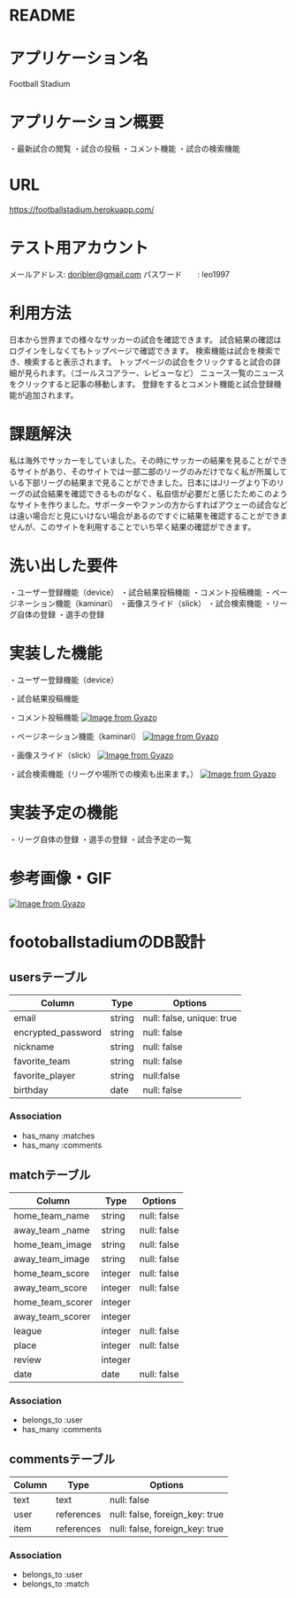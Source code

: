 # README
# アプリケーション名
Football Stadium
# アプリケーション概要
 ・最新試合の閲覧
 ・試合の投稿
 ・コメント機能
 ・試合の検索機能
# URL
https://footballstadium.herokuapp.com/

# テスト用アカウント
メールアドレス: doribler@gmail.com
パスワード　　: leo1997

# 利用方法
日本から世界までの様々なサッカーの試合を確認できます。
試合結果の確認はログインをしなくてもトップページで確認できます。
検索機能は試合を検索でき、検索すると表示されます。
トップページの試合をクリックすると試合の詳細が見られます。（ゴールスコアラー、レビューなど）
ニュース一覧のニュースをクリックすると記事の移動します。
登録をするとコメント機能と試合登録機能が追加されます。

# 課題解決
私は海外でサッカーをしていました。その時にサッカーの結果を見ることができるサイトがあり、そのサイトでは一部二部のリーグのみだけでなく私が所属している下部リーグの結果まで見ることができました。日本にはJリーグより下のリーグの試合結果を確認できるものがなく、私自信が必要だと感じたためこのようなサイトを作りました。サポーターやファンの方からすればアウェーの試合などは遠い場合だと見にいけない場合があるのですぐに結果を確認することができませんが、このサイトを利用することでいち早く結果の確認ができます。

# 洗い出した要件
・ユーザー登録機能（device）
・試合結果投稿機能
・コメント投稿機能
・ページネーション機能（kaminari）
・画像スライド（slick）
・試合検索機能
・リーグ自体の登録
・選手の登録

# 実装した機能
・ユーザー登録機能（device）

・試合結果投稿機能

・コメント投稿機能
[![Image from Gyazo](https://i.gyazo.com/8a2aaac7c4c3206435d662a08d2c6066.png)](https://gyazo.com/8a2aaac7c4c3206435d662a08d2c6066)

・ページネーション機能（kaminari）
[![Image from Gyazo](https://i.gyazo.com/e7dc6c693d490cdeedbba4bb46295bed.gif)](https://gyazo.com/e7dc6c693d490cdeedbba4bb46295bed)

・画像スライド（slick）
[![Image from Gyazo](https://i.gyazo.com/1133c690cc298795eb39033acff87dfa.gif)](https://gyazo.com/1133c690cc298795eb39033acff87dfa)

・試合検索機能（リーグや場所での検索も出来ます。）
[![Image from Gyazo](https://i.gyazo.com/8355838d07ab13c301aec2fd2746739f.gif)](https://gyazo.com/8355838d07ab13c301aec2fd2746739f)

# 実装予定の機能
・リーグ自体の登録
・選手の登録
・試合予定の一覧

# 参考画像・GIF
[![Image from Gyazo](https://i.gyazo.com/cd6386b8d37f49ba5c62ceeb85179ffa.gif)](https://gyazo.com/cd6386b8d37f49ba5c62ceeb85179ffa)



# footoballstadiumのDB設計

## usersテーブル

| Column              | Type   | Options                  |
|-------------------- |------- |------------------------- |
|email                |string  |null: false, unique: true |
|encrypted_password   |string  |null: false               |
|nickname             |string  |null: false               |
|favorite_team        |string  |null: false               |
|favorite_player      |string  |null:false                |
|birthday             |date    |null: false               |


### Association

- has_many :matches
- has_many :comments

## matchテーブル

| Column              | Type   | Options                  |
|-------------------- |------- |------------------------- |
|home_team_name       |string  |null: false               |
|away_team _name      |string  |null: false               |
|home_team_image      |string  |null: false               |
|away_team_image      |string  |null: false               |
|home_team_score      |integer |null: false               |
|away_team_score      |integer |null: false               |
|home_team_scorer     |integer |                          |
|away_team_scorer     |integer |                          |
|league               |integer |null: false               |
|place                |integer |null: false               |
|review               |integer |                          |
|date                 |date    |null: false               |

### Association

- belongs_to :user
- has_many   :comments

## commentsテーブル

| Column              | Type      | Options                         |
|-------------------- |---------- |-------------------------------- |
|text                 |text       |null: false                      |
|user                 |references |null: false, foreign_key: true   |
|item                 |references |null: false, foreign_key: true   |


### Association

- belongs_to :user
- belongs_to :match